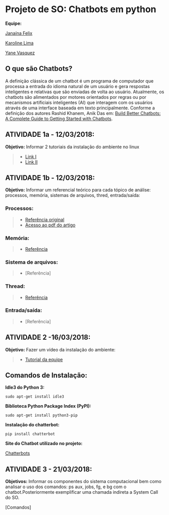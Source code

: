 # Projeto de SO:  Chatbots em python 

**Equipe:**

[Janaína Felix](https://github.com/janainafelix)

[Karoline Lima](https://github.com/KarolineLima)

[Yane Vasquez](https://github.com/YaneVasquez)


## O que são Chatbots? 

A definição clássica de um chatbot é um programa de computador que processa a entrada do idioma natural de um usuário e gera respostas inteligentes e relativas que são enviadas de volta ao usuário. Atualmente, os chatbots são alimentados por motores orientados por regras ou por mecanismos artificiais inteligentes (AI) que interagem com os usuários através de uma interface baseada em texto principalmente. Conforme a definição dos autores Rashid Khanem, Anik Das em: [Build Better Chatbots: A Complete Guide to Getting Started with Chatbots](https://www.amazon.com/Build-Better-Chatbots-Complete-Getting/dp/1484231104).

## ATIVIDADE 1a - 12/03/2018:
 **Objetivo:** Informar 2 tutoriais da instalação do ambiente no linux

 >* [Link I ](https://www.youtube.com/watch?v=7Nd831vv8aE)
 >* [Link II ](https://www.youtube.com/watch?v=EhphaG6bk0M)


## ATIVIDADE 1b - 12/03/2018:

**Objetivo:** Informar um referencial teórico para cada tópico de análise: processos, memória, sistemas de arquivos, thred, entrada/saída:

### Processos: 
  >- [Referência original](http://ieeexplore.ieee.org/stamp/stamp.jsp?tp=&arnumber=7975913)
  >- [Acesso ao pdf do artigo](https://drive.google.com/drive/folders/1vkwcpHW0gzbg93cotzKxNMK4drQ2hnCA?usp=sharing) 

### Memória: 
 >- [Referência](https://chatbotsjournal.com/25-chat-platforms-a-comparative-table-aeefc932eaff)

### Sistema de arquivos:
>- [Referência]

### Thread: 
 >- [Referência](https://docs.python.org/3/library/threading.html?highlight=thread#module-threading)

### Entrada/saída:
 >- [Referência]

## ATIVIDADE 2 -16/03/2018: 

**Objetivo:** Fazer um vídeo da instalação do ambiente: 

 >- [Tutorial da equipe](https://www.dropbox.com/s/frt1ropsqx9syw0/Projeto%20SO.mp4?dl=0)
 

## Comandos de Instalação:

**Idle3 do Python 3:**

`sudo apt-get install idle3 
`
  
 **Biblioteca Python Package Index (PyPI):**

`sudo apt-get install python3-pip
`

**Instalação do chatterbot:**

 `pip install chatterbot
 `
 
**Site do Chatbot utilizado no projeto:**

 [Chatterbots](https://github.com/gunthercox/ChatterBot)
 
 ## ATIVIDADE 3 - 21/03/2018: 
 
 **Objetivos:** Informar os componentes do sistema computacional bem como analisar o uso dos comandos: ps aux, jobs, fg, e bg com o   chatbot.Posteriormente exemplificar uma chamada indireta a System Call do SO.
 
  [Comandos]
  
 
 
 

